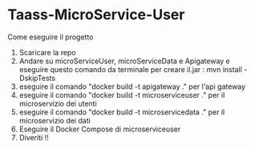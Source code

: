 # Taass-MicroService-User

Come eseguire il progetto
1) Scaricare la repo 
2) Andare su microServiceUser, microServiceData e Apigateway e eseguire questo comando da terminale per creare il.jar : mvn install -DskipTests
3) eseguire il comando "docker build -t apigateway ." per l'api gateway
4) eseguire il comando "docker build -t microserviceuser ." per il microservizio dei utenti
5) eseguire il comando "docker build -t microservicedata ." per il microservizio dei dati
6) Eseguire il Docker Compose di microserviceuser
7) Diveriti !!

